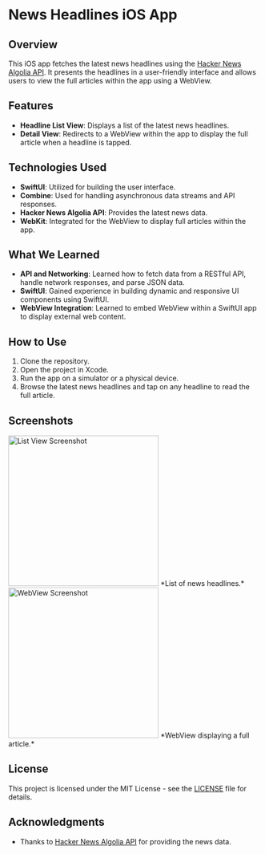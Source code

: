 # News Headlines iOS App

## Overview

This iOS app fetches the latest news headlines using the [Hacker News Algolia API](https://hn.algolia.com/api). It presents the headlines in a user-friendly interface and allows users to view the full articles within the app using a WebView.

## Features

- **Headline List View**: Displays a list of the latest news headlines.
- **Detail View**: Redirects to a WebView within the app to display the full article when a headline is tapped.

## Technologies Used

- **SwiftUI**: Utilized for building the user interface.
- **Combine**: Used for handling asynchronous data streams and API responses.
- **Hacker News Algolia API**: Provides the latest news data.
- **WebKit**: Integrated for the WebView to display full articles within the app.

## What We Learned

- **API and Networking**: Learned how to fetch data from a RESTful API, handle network responses, and parse JSON data.
- **SwiftUI**: Gained experience in building dynamic and responsive UI components using SwiftUI.
- **WebView Integration**: Learned to embed WebView within a SwiftUI app to display external web content.

## How to Use

1. Clone the repository.
2. Open the project in Xcode.
3. Run the app on a simulator or a physical device.
4. Browse the latest news headlines and tap on any headline to read the full article.

## Screenshots

<img src="https://github.com/user-attachments/assets/48e7d97f-f8ab-4ffd-9678-d8a5eb007852" alt="List View Screenshot" width="300"/>
*List of news headlines.*

<img src="https://github.com/user-attachments/assets/298cb8b2-84ab-424c-916b-fd9675edfe4f" alt="WebView Screenshot" width="300"/>
*WebView displaying a full article.*

## License

This project is licensed under the MIT License - see the [LICENSE](LICENSE) file for details.

## Acknowledgments

- Thanks to [Hacker News Algolia API](https://hn.algolia.com/api) for providing the news data.
